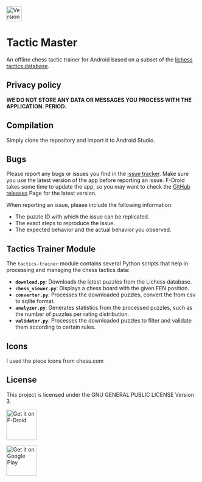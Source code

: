 [<img src="https://img.shields.io/github/v/release/jazzm0/tactic-master.svg?logo=github" alt="Version" height="40">](https://f-droid.org/en/packages/com.tacticmaster/)

# Tactic Master

An offline chess tactic trainer for Android based on a subset of
the [lichess tactics database](https://database.lichess.org/lichess_db_puzzle.csv.zst).

## Privacy policy

**WE DO NOT STORE ANY DATA OR MESSAGES YOU PROCESS WITH THE APPLICATION. PERIOD.**

## Compilation

Simply clone the repository and import it to Android Studio.

## Bugs

Please report any bugs or issues you find in the [issue tracker](https://github.com/jazzm0/tactic-master/issues). 
Make sure you use the latest version of the app before reporting an issue. F-Droid takes some time to update the app,
so you may want to check the [GitHub releases](https://github.com/jazzm0/tactic-master/releases) Page for the latest version.

When reporting an issue, please include the following information:
- The puzzle ID with which the issue can be replicated.
- The exact steps to reproduce the issue.
- The expected behavior and the actual behavior you observed.

## Tactics Trainer Module

The `tactics-trainer` module contains several Python scripts that help in processing and managing
the chess tactics data:

- **`download.py`**: Downloads the latest puzzles from the Lichess database.
- **`chess_viewer.py`**: Displays a chess board with the given FEN position.
- **`converter.py`**: Processes the downloaded puzzles, convert the from csv to sqlite format.
- **`analyzer.py`**: Generates statistics from the processed puzzles, such as the number
  of puzzles per rating distribution.
- **`validator.py`**: Processes the downloaded puzzles to filter and validate them according to
  certain rules.

## Icons

I used the piece icons from chess.com

## License

This project is licensed under the GNU GENERAL PUBLIC LICENSE Version 3.

[<img src="https://fdroid.gitlab.io/artwork/badge/get-it-on.png"
alt="Get it on F-Droid"
height="80">](https://f-droid.org/en/packages/com.tacticmaster/)

[<img src="https://play.google.com/intl/en_us/badges/images/generic/en-play-badge.png"
alt="Get it on Google Play"
height="80">](https://play.google.com/store/apps/details?id=com.tacticmaster)
